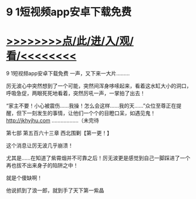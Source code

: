 # 9 1短视频app安卓下载免费

# <a href="https://github.com/aihcr/keda/issues/1">>>>>>>>>点/此/进/入/观/看/<<<<<<<<</a>

9 1短视频app安卓下载免费
一声，又下来一大片………

厉无波心中突然想到了一个可能，突然间浑身哆嗦起来，看着这水缸大小的洞口，呼吸急促，两眼死死地看着，突然厉吼一声，一掌拍了出去！

“家主不要！小心被震伤……我操！怎么会这样……我的天……”众位至尊正在提醒，但下一刻发生的事情，让他们一个个的目瞪口呆，如遇见鬼！
http://jkhyjhu.com
………………（未完待

第七部 第五百六十三章 西北围剿【第一更！】

这个消息让厉无波几乎崩溃！

尤其是……在知道了紫霄烟并不可靠之后！厉无波更是感觉到自己一脚踩进了一个再也拔不出来身子的陷阱之中！

就是个傻缺啊！

他说抓到了浪一郎，就到手了天下第一紫晶

